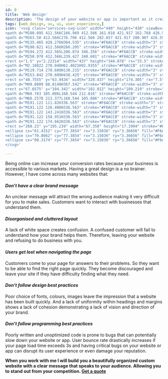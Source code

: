 ```yaml
---
id: 0
title: 'Web design'
description: 'The design of your website or app is important as it creates a first impression about your business. This will determine whether users stick around to browse more or move on to the next site. Which is why providing high quality design and user experience is imperative.'
tags: [web_design, ux, ui, user_experience,]
icon: '<svg class="services-svg-icon" width="440" height="430" viewBox="0 0 440 430" fill="none" xmlns="http://www.w3.org/2000/svg">
<path d="M180.095 412.566C166.969 412.566 161.018 421.917 162.768 426.593" stroke="#F6ACCB" stroke-width="3" stroke-linecap="round"/>
<path d="M263.58 412.566C276.706 412.566 282.657 421.917 280.907 426.593" stroke="#F6ACCB" stroke-width="3" stroke-linecap="round"/>
<path d="M135.465 428.276H304.535" stroke="#F6ACCB" stroke-width="3" stroke-linecap="round"/>
<path d="M180.621 412.566H266.205" stroke="#F6ACCB" stroke-width="3" stroke-linecap="round"/>
<path d="M194.272 412.565L206.874 346.356" stroke="#F6ACCB" stroke-width="3" stroke-linecap="round"/>
<path d="M250.978 412.566L239.427 348.601" stroke="#F6ACCB" stroke-width="3" stroke-linecap="round"/>
<rect x="1.5" y="2.22314" width="437" height="344.878" rx="33.5" stroke="#F6ACCB" stroke-width="3"/>
<path d="M2.10022 270.048H62.4821H92.9355" stroke="#F6ACCB" stroke-width="3" stroke-linecap="round"/>
<path d="M119.714 270.609H130.215" stroke="#F6ACCB" stroke-width="3" stroke-linecap="round"/>
<path d="M153.842 270.609H438.425" stroke="#F6ACCB" stroke-width="3" stroke-linecap="round"/>
<rect x="48.7555" y="63.9434" width="320.437" height="174.305" rx="7.5" stroke="#F6ACCB" stroke-width="3"/>
<path d="M49.8809 88.8148H367.542" stroke="#F6ACCB" stroke-width="3" stroke-linecap="round"/>
<rect x="67.6575" y="104.342" width="102.012" height="109.219" stroke="#F6ACCB" stroke-width="3"/>
<path d="M68.783 105.086L168.544 212.816" stroke="#F6ACCB" stroke-width="3" stroke-linecap="round"/>
<path d="M68.2578 213.377L168.544 105.086" stroke="#F6ACCB" stroke-width="3" stroke-linecap="round"/>
<path d="M191.122 111.82H336.563" stroke="#F6ACCB" stroke-width="3" stroke-linecap="round"/>
<path d="M191.122 126.408H336.563" stroke="#F6ACCB" stroke-width="3" stroke-linecap="round"/>
<path d="M191.122 143.241H336.563" stroke="#F6ACCB" stroke-width="3" stroke-linecap="round"/>
<path d="M191.122 158.951H336.563" stroke="#F6ACCB" stroke-width="3" stroke-linecap="round"/>
<path d="M191.122 174.662H336.563" stroke="#F6ACCB" stroke-width="3" stroke-linecap="round"/>
<rect x="268.23" y="195.239" width="67.358" height="17.1994" stroke="#F6ACCB" stroke-width="3"/>
<ellipse cx="61.4152" cy="77.3854" rx="3.15036" ry="3.36656" fill="#F6ACCB"/>
<ellipse cx="70.8662" cy="77.3854" rx="3.15036" ry="3.36656" fill="#F6ACCB"/>
<ellipse cx="80.3174" cy="77.3854" rx="3.15036" ry="3.36656" fill="#F6ACCB"/>
</svg>'

---
```



Being online can increase your conversion rates because your business is accessible to various markets. Having a great design is a no brainer. However, I have come across many websites that:

#### *Don’t have a clear brand message*
An unclear message will attract the wrong audience making it very difficult for you to make sales. Customers want to interact with businesses that understand them.

#### *Disorganised and cluttered layout*
A lack of white space creates confusion. A confused customer will fail to understand how your brand helps them. Therefore, leaving your website and refusing to do business with you.

#### *Users get lost when navigating the page*
Customers come to your page for answers to their problems. So they want to be able to find the right page quickly. They become discouraged and leave your site if they have difficulty finding what they need.

#### *Don’t follow design best practices*
Poor choice of fonts, colours, images leave the impression that a website has been built quickly. And a lack of uniformity within headings and margins shows a lack of cohesion demonstrating a lack of vision and direction of your brand. 

#### *Don’t follow programming best practices*
Poorly written and unoptimized code is prone to bugs that can potentially slow down your website or app. User bounce rate drastically increases if your page load time exceeds 3s and having critical bugs on your website or app can disrupt its user experience or even damage your reputation.

**When you work with me I will build you a beautifully organized custom website with a clear message that speaks to your audience. Allowing you to stand out from your competition.  <a href='#'>Get a quote</a>**
